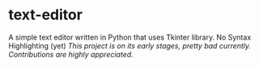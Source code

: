 # text-editor
A simple text editor written in Python that uses Tkinter library. No Syntax Highlighting (yet)
*This project is on its early stages, pretty bad currently. Contributions are highly appreciated.*
